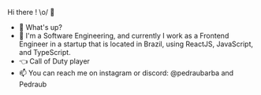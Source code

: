 Hi there ! \o/ 👋

- 👋 What's up?
- 🌱 I'm a Software Engineering, and currently I work as a Frontend Engineer in a startup that is located in Brazil, using ReactJS, JavaScript, and TypeScript.
- :point_left: Call of Duty player
- 📫 You can reach me on instagram or discord: @pedraubarba and Pedraub

<!---
PedroBarbosaSw/PedroBarbosaSw is a ✨ special ✨ repository because its `README.md` (this file) appears on your GitHub profile.
You can click the Preview link to take a look at your changes.
--->
